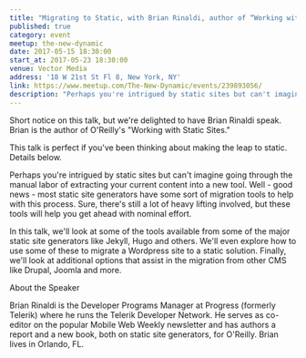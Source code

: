 ```yaml
---
title: "Migrating to Static, with Brian Rinaldi, author of “Working with Static Sites”"
published: true
category: event
meetup: the-new-dynamic
date: 2017-05-15 18:30:00
start_at: 2017-05-23 18:30:00
venue: Vector Media
address: '18 W 21st St Fl 8, New York, NY'
link: https://www.meetup.com/The-New-Dynamic/events/239893056/
description: "Perhaps you're intrigued by static sites but can't imagine going through the manual labor of extracting your current content into a new tool. Well - good news - most static site generators have some sort of migration tools..."
---
```

Short notice on this talk, but we're delighted to have Brian Rinaldi speak. Brian is the author of O'Reilly's "Working with Static Sites."

This talk is perfect if you've been thinking about making the leap to static. Details below.

Perhaps you're intrigued by static sites but can't imagine going through the manual labor of extracting your current content into a new tool. Well - good news - most static site generators have some sort of migration tools to help with this process. Sure, there's still a lot of heavy lifting involved, but these tools will help you get ahead with nominal effort.

In this talk, we'll look at some of the tools available from some of the major static site generators like Jekyll, Hugo and others. We'll even explore how to use some of these to migrate a Wordpress site to a static solution. Finally, we'll look at additional options that assist in the migration from other CMS like Drupal, Joomla and more.


About the Speaker

Brian Rinaldi is the Developer Programs Manager at Progress (formerly Telerik) where he runs the Telerik Developer Network. He serves as co-editor on the popular Mobile Web Weekly newsletter and has authors a report and a new book, both on static site generators, for O'Reilly. Brian lives in Orlando, FL.

